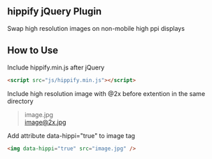 hippify jQuery Plugin
-------

Swap high resolution images on non-mobile high ppi displays

How to Use
-------

Include hippify.min.js after jQuery

```html
<script src="js/hippify.min.js"></script>
```

Include high resolution image with @2x before extention in the same directory

> image.jpg  
> image@2x.jpg

Add attribute data-hippi="true" to image tag

```html
<img data-hippi="true" src="image.jpg" />
```
